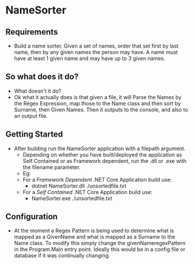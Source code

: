 # NameSorter

## Requirements
- Build a name sorter. Given a set of names, order that set first by last name, then by any given names the person may have. A
name must have at least 1 given name and may have up to 3 given names.

## So what does it do?
- What doesn't it do?
- Ok what it actually does is that given a file, it will Parse the Names by the Regex Expression, map those to the Name class and then sort by Surname, then Given Names. Then it outputs to the console, and also to an output file.

## Getting Started
- After building run the NameSorter application with a filepath argument. 
  - Depending on whether you have built/deployed the application as Self Contained or as Framework dependent, run the .dll or .exe with the filename parameter.
  - Eg:
  - For a *Framework Dependent* .NET Core Application build use:
    - dotnet NameSorter.dll ./unsortedfile.txt
  - For a *Self Contained* .NET Core Application build use:
    - NameSorter.exe ./unsortedfile.txt
  
## Configuration
- At the moment a Regex Pattern is being used to determine what is mapped as a GivenName and what is mapped as a Surname to the Name class.
To modify this simply change the givenNameregexPattern in the Program.Main entry point. Ideally this would be in a config file or database if it was continually changing.
